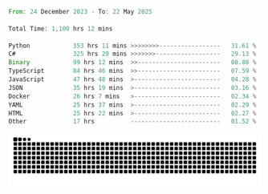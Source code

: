<!--START_SECTION:waka-->

```rust
From: 24 December 2023 - To: 22 May 2025

Total Time: 1,100 hrs 12 mins

Python            353 hrs 11 mins >>>>>>>>-----------------   31.61 %
C#                325 hrs 29 mins >>>>>>>------------------   29.13 %
Binary            99 hrs 12 mins  >>-----------------------   08.88 %
TypeScript        84 hrs 46 mins  >>-----------------------   07.59 %
JavaScript        47 hrs 48 mins  >------------------------   04.28 %
JSON              35 hrs 19 mins  >------------------------   03.16 %
Docker            26 hrs 7 mins   >------------------------   02.34 %
YAML              25 hrs 37 mins  >------------------------   02.29 %
HTML              25 hrs 22 mins  >------------------------   02.27 %
Other             17 hrs          -------------------------   01.52 %
```

<!--END_SECTION:waka-->


<picture>
  <source media="(prefers-color-scheme: dark)" srcset="https://raw.githubusercontent.com/jeerawut97/jeerawut97/output/github-contribution-grid-snake.svg">
  <img alt="github contribution grid snake animation" src="https://raw.githubusercontent.com/jeerawut97/jeerawut97/output/github-contribution-grid-snake.svg">
</picture>
